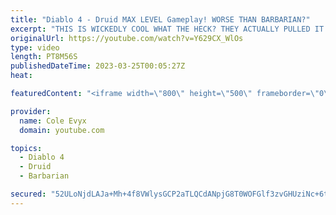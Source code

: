 ```yaml
---
title: "Diablo 4 - Druid MAX LEVEL Gameplay! WORSE THAN BARBARIAN?"
excerpt: "THIS IS WICKEDLY COOL WHAT THE HECK? THEY ACTUALLY PULLED IT OFF! THEY ACTUALLY PULLED DRUID OFF IN ..."
originalUrl: https://youtube.com/watch?v=Y629CX_WlOs
type: video
length: PT8M56S
publishedDateTime: 2023-03-25T00:05:27Z
heat: 

featuredContent: "<iframe width=\"800\" height=\"500\" frameborder=\"0\" src=\"https://www.youtube.com/embed/Y629CX_WlOs\" allow=\"accelerometer; autoplay; encrypted-media; gyroscope; picture-in-picture\" allowfullscreen></iframe>"

provider:
  name: Cole Evyx
  domain: youtube.com

topics:
  - Diablo 4
  - Druid
  - Barbarian

secured: "52ULoNjdLAJa+Mh+4f8VWlysGCP2aTLQCdANpjG8T0WOFGlf3zvGHUziNc+6tVoA+rOoUeSQCcaesb5zeoPAJE5+BtbVBU6yBFQUQIULHgH/cT0s5+cL+H2xebtl6vtB9TenL7C5/sjLDGScj7orwb72rOZPoMEjFw/ts85gpyzvJZ8VkdxfL5Djwh0t2HkfADjpWkPd60tOWVLfDLoZJABwQdVqEXrtmKrCVcmq0dJ2I+39WNaWfPxcxwTx3SnUkBzavS4st6KL+2ejJuOfc4w0uieKYdczPg5d0yQivRDuzZmq/h/po69xK1xXOcfEKDTZ4xMA6JwHpIKM/09ikp3XNzL/LYBMp87RbCBLRECUvhRqcPXzMVYom0rQ3hqhWwUOlzV+yq0wimMRIkTP4ftJwq38uX9x3KGGjEhbQwI=;vLGLOKhEmS2bR5rzsWlqGg=="
---
```



